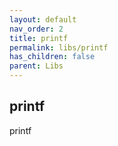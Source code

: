 ```yaml
---
layout: default
nav_order: 2
title: printf
permalink: libs/printf
has_children: false
parent: Libs
---
```


## printf

printf
